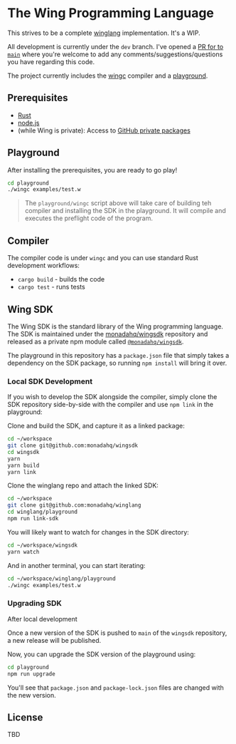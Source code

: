 # The Wing Programming Language

This strives to be a complete [winglang](https://github.com/monadahq/rfcs/pull/4) implementation. It's a WIP.

All development is currently under the `dev` branch. I've opened a [PR for to `main`](https://github.com/monadahq/winglang/pull/1) where you're welcome to add any comments/suggestions/questions you have regarding this code.

The project currently includes the [wingc](./wingc) compiler and a [playground](./playground/).

## Prerequisites

* [Rust](https://rustup.rs/)
* [node.js](https://nodejs.org)
* (while Wing is private): Access to [GitHub private packages](https://github.com/monadahq/internal-kb/blob/main/docs/github-private-packages.md)

## Playground

After installing the prerequisites, you are ready to go play!

```sh
cd playground
./wingc examples/test.w
```

> The `playground/wingc` script above will take care of building teh compiler and installing the SDK in the playground. It will compile and executes the preflight code of the program.

## Compiler

The compiler code is under `wingc` and you can use standard Rust development workflows:

* `cargo build` - builds the code
* `cargo test` - runs tests

## Wing SDK

The Wing SDK is the standard library of the Wing programming language. The SDK is maintained under the [monadahq/wingsdk](https://github.com/monadahq/wingsdk) repository and released as a private npm module called [`@monadahq/wingsdk`](https://github.com/monadahq/wingsdk/packages/1519521).

The playground in this repository has a `package.json` file that simply takes a dependency on the SDK package, so running `npm install` will bring it over.

### Local SDK Development

If you wish to develop the SDK alongside the compiler, simply clone the SDK repository side-by-side with the compiler and use `npm link` in the playground:

Clone and build the SDK, and capture it as a linked package:

```sh
cd ~/workspace
git clone git@github.com:monadahq/wingsdk
cd wingsdk
yarn
yarn build
yarn link
```

Clone the winglang repo and attach the linked SDK:

```sh
cd ~/workspace
git clone git@github.com:monadahq/winglang
cd winglang/playground
npm run link-sdk
```

You will likely want to watch for changes in the SDK directory:

```sh
cd ~/workspace/wingsdk
yarn watch
```

And in another terminal, you can start iterating:

```sh
cd ~/workspace/winglang/playground
./wingc examples/test.w
```

### Upgrading SDK

After local development

Once a new version of the SDK is pushed to `main` of the `wingsdk` repository, a new release will be published.

Now, you can upgrade the SDK version of the playground using:

```sh
cd playground
npm run upgrade
```

You'll see that `package.json` and `package-lock.json` files are changed with the new version.

## License

TBD